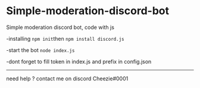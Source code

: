 # Simple-moderation-discord-bot
Simple moderation discord bot, code with js

-installing `npm init`then `npm install discord.js`

-start the bot `node index.js`

-dont forget to fill token in index.js and prefix in config.json


_______________________________________________________
need help ? contact me on discord Cheezie#0001
